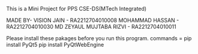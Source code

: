 This is a Mini Project for PPS CSE-DS(MTech Integrated)

MADE BY- 
VISION JAIN - RA2212704010008
MOHAMMAD HASSAN - RA2212704010030
MD ZEYAUL MUJTABA RIZVI - RA2212704010011

Please install these pakages before you run this program.
commands =
pip install PyQt5
pip install PyQtWebEngine
